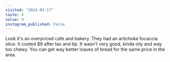 ```yaml
---
visited: "2024-03-17"
taste: 0
value: 0
instagram_published: False
---
```


Look it's an overpriced cafe and bakery. They had an artichoke focaccia slice. It costed $9 after tax and tip. It wasn't very good, kinda oily and way too chewy. You can get way better loaves of bread for the same price in the area.
